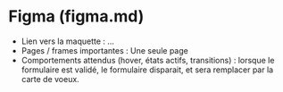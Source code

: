 # Figma (figma.md)

- Lien vers la maquette : …
- Pages / frames importantes : Une seule page
- Comportements attendus (hover, états actifs, transitions) : lorsque le formulaire est validé, le formulaire disparait, et sera remplacer par la carte de voeux.
